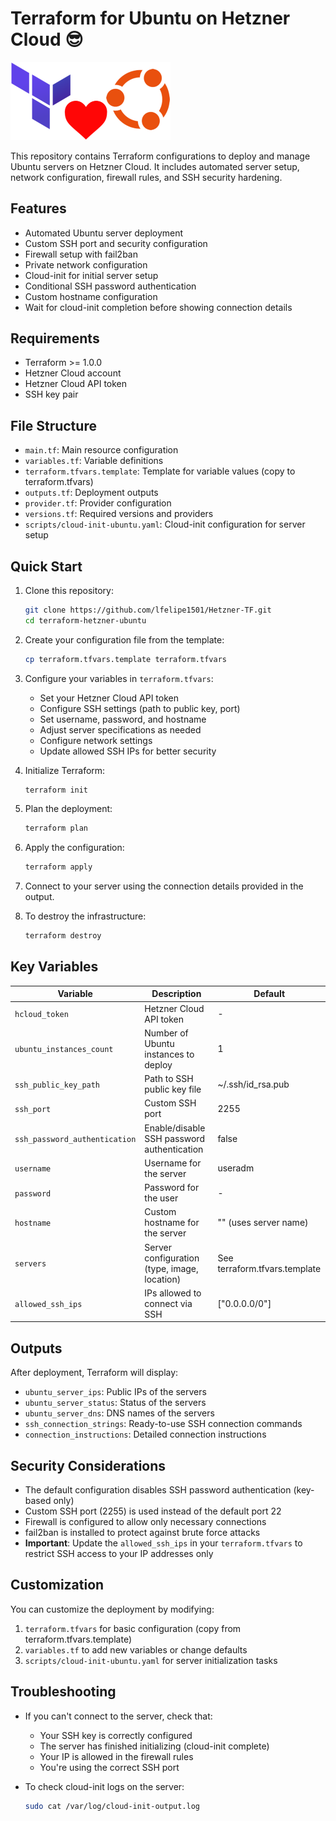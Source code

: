 # Terraform for Ubuntu on Hetzner Cloud :sunglasses:
<img src="https://raw.githubusercontent.com/lfelipe1501/lfelipe-projects/master/Terraform/TerraFUbuntu.svg" alt="tfubn-logo" width="256" />

This repository contains Terraform configurations to deploy and manage Ubuntu servers on Hetzner Cloud. It includes automated server setup, network configuration, firewall rules, and SSH security hardening.

## Features

- Automated Ubuntu server deployment
- Custom SSH port and security configuration
- Firewall setup with fail2ban
- Private network configuration
- Cloud-init for initial server setup
- Conditional SSH password authentication
- Custom hostname configuration
- Wait for cloud-init completion before showing connection details

## Requirements

- Terraform >= 1.0.0
- Hetzner Cloud account
- Hetzner Cloud API token
- SSH key pair

## File Structure

- `main.tf`: Main resource configuration
- `variables.tf`: Variable definitions
- `terraform.tfvars.template`: Template for variable values (copy to terraform.tfvars)
- `outputs.tf`: Deployment outputs
- `provider.tf`: Provider configuration
- `versions.tf`: Required versions and providers
- `scripts/cloud-init-ubuntu.yaml`: Cloud-init configuration for server setup

## Quick Start

1. Clone this repository:

   ```bash
   git clone https://github.com/lfelipe1501/Hetzner-TF.git
   cd terraform-hetzner-ubuntu
   ```

2. Create your configuration file from the template:

   ```bash
   cp terraform.tfvars.template terraform.tfvars
   ```

3. Configure your variables in `terraform.tfvars`:
   - Set your Hetzner Cloud API token
   - Configure SSH settings (path to public key, port)
   - Set username, password, and hostname
   - Adjust server specifications as needed
   - Configure network settings
   - Update allowed SSH IPs for better security

4. Initialize Terraform:

   ```bash
   terraform init
   ```

5. Plan the deployment:

   ```bash
   terraform plan
   ```

6. Apply the configuration:

   ```bash
   terraform apply
   ```

7. Connect to your server using the connection details provided in the output.

8. To destroy the infrastructure:

   ```bash
   terraform destroy
   ```

## Key Variables

| Variable | Description | Default |
|----------|-------------|---------|
| `hcloud_token` | Hetzner Cloud API token | - |
| `ubuntu_instances_count` | Number of Ubuntu instances to deploy | 1 |
| `ssh_public_key_path` | Path to SSH public key file | ~/.ssh/id_rsa.pub |
| `ssh_port` | Custom SSH port | 2255 |
| `ssh_password_authentication` | Enable/disable SSH password authentication | false |
| `username` | Username for the server | useradm |
| `password` | Password for the user | - |
| `hostname` | Custom hostname for the server | "" (uses server name) |
| `servers` | Server configuration (type, image, location) | See terraform.tfvars.template |
| `allowed_ssh_ips` | IPs allowed to connect via SSH | ["0.0.0.0/0"] |

## Outputs

After deployment, Terraform will display:

- `ubuntu_server_ips`: Public IPs of the servers
- `ubuntu_server_status`: Status of the servers
- `ubuntu_server_dns`: DNS names of the servers
- `ssh_connection_strings`: Ready-to-use SSH connection commands
- `connection_instructions`: Detailed connection instructions

## Security Considerations

- The default configuration disables SSH password authentication (key-based only)
- Custom SSH port (2255) is used instead of the default port 22
- Firewall is configured to allow only necessary connections
- fail2ban is installed to protect against brute force attacks
- **Important**: Update the `allowed_ssh_ips` in your `terraform.tfvars` to restrict SSH access to your IP addresses only

## Customization

You can customize the deployment by modifying:

1. `terraform.tfvars` for basic configuration (copy from terraform.tfvars.template)
2. `variables.tf` to add new variables or change defaults
3. `scripts/cloud-init-ubuntu.yaml` for server initialization tasks

## Troubleshooting

- If you can't connect to the server, check that:
  - Your SSH key is correctly configured
  - The server has finished initializing (cloud-init complete)
  - Your IP is allowed in the firewall rules
  - You're using the correct SSH port

- To check cloud-init logs on the server:

  ```bash
  sudo cat /var/log/cloud-init-output.log
  ```
  
